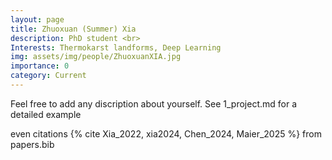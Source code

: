 ```yaml
---
layout: page
title: Zhuoxuan (Summer) Xia 
description: PhD student <br> 
Interests: Thermokarst landforms, Deep Learning 
img: assets/img/people/ZhuoxuanXIA.jpg
importance: 0
category: Current
---
```

Feel free to add any discription about yourself. See 1_project.md for a detailed example

even citations {% cite Xia_2022, xia2024, Chen_2024, Maier_2025 %} from papers.bib
